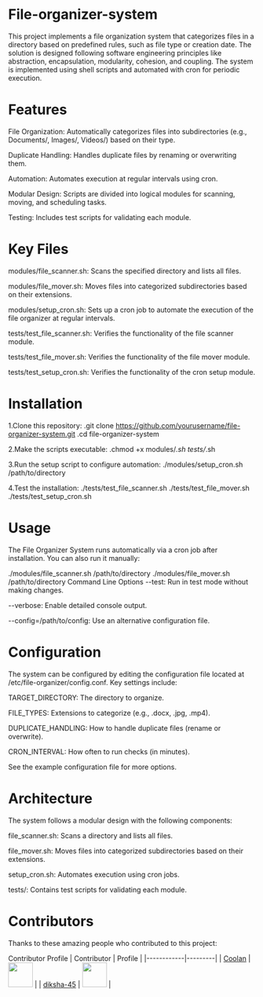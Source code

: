 # File-organizer-system
This project implements a file organization system that categorizes files in a directory based on predefined rules, such as file type or creation date. The solution is designed following software engineering principles like abstraction, encapsulation, modularity, cohesion, and coupling. The system is implemented using shell scripts and automated with cron for periodic execution.

# Features
File Organization: Automatically categorizes files into subdirectories (e.g., Documents/, Images/, Videos/) based on their type.

Duplicate Handling: Handles duplicate files by renaming or overwriting them.

Automation: Automates execution at regular intervals using cron.

Modular Design: Scripts are divided into logical modules for scanning, moving, and scheduling tasks.

Testing: Includes test scripts for validating each module.

# Key Files
modules/file_scanner.sh: Scans the specified directory and lists all files.

modules/file_mover.sh: Moves files into categorized subdirectories based on their extensions.

modules/setup_cron.sh: Sets up a cron job to automate the execution of the file organizer at regular intervals.

tests/test_file_scanner.sh: Verifies the functionality of the file scanner module.

tests/test_file_mover.sh: Verifies the functionality of the file mover module.

tests/test_setup_cron.sh: Verifies the functionality of the cron setup module.

# Installation
1.Clone this repository:
.git clone https://github.com/yourusername/file-organizer-system.git
.cd file-organizer-system

2.Make the scripts executable:
.chmod +x modules/*.sh tests/*.sh

3.Run the setup script to configure automation:
./modules/setup_cron.sh /path/to/directory

4.Test the installation:
./tests/test_file_scanner.sh
./tests/test_file_mover.sh
./tests/test_setup_cron.sh

# Usage
The File Organizer System runs automatically via a cron job after installation. You can also run it manually:

./modules/file_scanner.sh /path/to/directory
./modules/file_mover.sh /path/to/directory
Command Line Options
--test: Run in test mode without making changes.

--verbose: Enable detailed console output.

--config=/path/to/config: Use an alternative configuration file.

# Configuration
The system can be configured by editing the configuration file located at /etc/file-organizer/config.conf. Key settings include:

TARGET_DIRECTORY: The directory to organize.

FILE_TYPES: Extensions to categorize (e.g., .docx, .jpg, .mp4).

DUPLICATE_HANDLING: How to handle duplicate files (rename or overwrite).

CRON_INTERVAL: How often to run checks (in minutes).

See the example configuration file for more options.

# Architecture
The system follows a modular design with the following components:

file_scanner.sh: Scans a directory and lists all files.

file_mover.sh: Moves files into categorized subdirectories based on their extensions.

setup_cron.sh: Automates execution using cron jobs.

tests/: Contains test scripts for validating each module.

# Contributors 
Thanks to these amazing people who contributed to this project:

Contributor	Profile
| Contributor | Profile |
|------------|---------|
| [Coolan](https://github.com/Coolaan) | <a href="https://github.com/Coolaan"><img src="https://github.com/Coolan.png" width="50" height="50"></a> |
| [diksha-45](https://github.com/diksha-45) | <a href="https://github.com/diksha-45"><img src="https://github.com/diksha.png" width="50" height="50"></a> |

